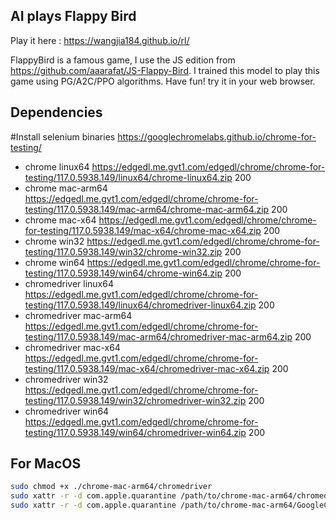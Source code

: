 ## AI plays Flappy Bird

Play it here : https://wangjia184.github.io/rl/


FlappyBird is a famous game, I use the JS edition from https://github.com/aaarafat/JS-Flappy-Bird.
I trained this model to play this game using PG/A2C/PPO algorithms.
Have fun! try it in your web browser.

## Dependencies

#Install selenium binaries  https://googlechromelabs.github.io/chrome-for-testing/

* chrome	linux64	https://edgedl.me.gvt1.com/edgedl/chrome/chrome-for-testing/117.0.5938.149/linux64/chrome-linux64.zip	200
* chrome	mac-arm64	https://edgedl.me.gvt1.com/edgedl/chrome/chrome-for-testing/117.0.5938.149/mac-arm64/chrome-mac-arm64.zip	200
* chrome	mac-x64	https://edgedl.me.gvt1.com/edgedl/chrome/chrome-for-testing/117.0.5938.149/mac-x64/chrome-mac-x64.zip	200
* chrome	win32	https://edgedl.me.gvt1.com/edgedl/chrome/chrome-for-testing/117.0.5938.149/win32/chrome-win32.zip	200
* chrome	win64	https://edgedl.me.gvt1.com/edgedl/chrome/chrome-for-testing/117.0.5938.149/win64/chrome-win64.zip	200
* chromedriver	linux64	https://edgedl.me.gvt1.com/edgedl/chrome/chrome-for-testing/117.0.5938.149/linux64/chromedriver-linux64.zip	200
* chromedriver	mac-arm64	https://edgedl.me.gvt1.com/edgedl/chrome/chrome-for-testing/117.0.5938.149/mac-arm64/chromedriver-mac-arm64.zip	200
* chromedriver	mac-x64	https://edgedl.me.gvt1.com/edgedl/chrome/chrome-for-testing/117.0.5938.149/mac-x64/chromedriver-mac-x64.zip	200
* chromedriver	win32	https://edgedl.me.gvt1.com/edgedl/chrome/chrome-for-testing/117.0.5938.149/win32/chromedriver-win32.zip	200
* chromedriver	win64	https://edgedl.me.gvt1.com/edgedl/chrome/chrome-for-testing/117.0.5938.149/win64/chromedriver-win64.zip	200


## For MacOS

```bash
sudo chmod +x ./chrome-mac-arm64/chromedriver
sudo xattr -r -d com.apple.quarantine /path/to/chrome-mac-arm64/chromedriver
sudo xattr -r -d com.apple.quarantine /path/to/chrome-mac-arm64/GoogleChrome.app
```